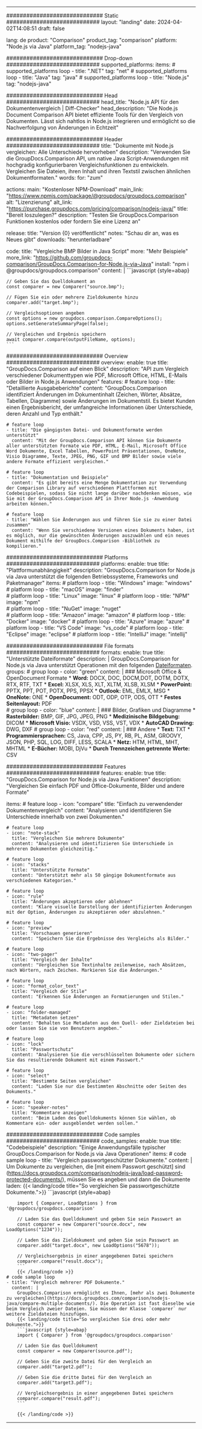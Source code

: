 
---
############################# Static ############################
layout: "landing"
date: 2024-04-02T14:08:51
draft: false

lang: de
product: "Comparison"
product_tag: "comparison"
platform: "Node.js via Java"
platform_tag: "nodejs-java"

############################# Drop-down ############################
supported_platforms:
  items:
    # supported_platforms loop
    - title: ".NET"
      tag: "net"
    # supported_platforms loop
    - title: "Java"
      tag: "java"
    # supported_platforms loop
    - title: "Node.js"
      tag: "nodejs-java"

############################# Head ############################
head_title: "Node.js API für den Dokumentenvergleich | Diff-Checker"
head_description: "Die Node.js Document Comparison API bietet effiziente Tools für den Vergleich von Dokumenten. Lässt sich nahtlos in Node.js integrieren und ermöglicht so die Nachverfolgung von Änderungen in Echtzeit"

############################# Header ############################
title: "Dokumente mit Node.js vergleichen: Alle Unterschiede hervorheben"
description: "Verwenden Sie die GroupDocs.Comparison API, um native Java Script-Anwendungen mit hochgradig konfigurierbaren Vergleichsfunktionen zu entwickeln. Vergleichen Sie Dateien, ihren Inhalt und ihren Textstil zwischen ähnlichen Dokumentformaten."
words:
  for: "zum"

actions:
  main: "Kostenloser NPM-Download"
  main_link: "https://www.npmjs.com/package/@groupdocs/groupdocs.comparison"
  alt: "Lizenzierung"
  alt_link: "https://purchase.groupdocs.com/pricing/comparison/nodejs-java/"
  title: "Bereit loszulegen?"
  description: "Testen Sie GroupDocs.Comparison Funktionen kostenlos oder fordern Sie eine Lizenz an"

release:
  title: "Version {0} veröffentlicht"
  notes: "Schau dir an, was es Neues gibt"
  downloads: "herunterladbare"

code:
  title: "Vergleiche BMP Bilder in Java Script"
  more: "Mehr Beispiele"
  more_link: "https://github.com/groupdocs-comparison/GroupDocs.Comparison-for-Node.js-via-Java"
  install: "npm i @groupdocs/groupdocs.comparison"
  content: |
    ```javascript {style=abap}

    // Geben Sie das Quelldokument an
    const comparer = new Comparer("source.bmp");

    // Fügen Sie ein oder mehrere Zieldokumente hinzu
    comparer.add("target.bmp");

    // Vergleichsoptionen angeben
    const options = new groupdocs.comparison.CompareOptions();
    options.setGenerateSummaryPage(false);

    // Vergleichen und Ergebnis speichern
    await comparer.compare(outputFileName, options);
    ```

############################# Overview ############################
overview:
  enable: true
  title: "GroupDocs.Comparison auf einen Blick"
  description: "API zum Vergleich verschiedener Dokumenttypen wie PDF, Microsoft Office, HTML, E-Mails oder Bilder in Node.js Anwendungen"
  features:
    # feature loop
    - title: "Detaillierte Ausgabeberichte"
      content: "GroupDocs.Comparison identifiziert Änderungen im Dokumentinhalt (Zeichen, Wörter, Absätze, Tabellen, Diagramme) sowie Änderungen im Dokumentstil. Es bietet Kunden einen Ergebnisbericht, der umfangreiche Informationen über Unterschiede, deren Anzahl und Typ enthält."

    # feature loop
    - title: "Die gängigsten Datei- und Dokumentformate werden unterstützt"
      content: "Mit der GroupDocs.Comparison API können Sie Dokumente aller unterstützten Formate wie PDF, HTML, E-Mail, Microsoft Office Word Dokumente, Excel Tabellen, PowerPoint Präsentationen, OneNote, Visio Diagramme, Texte, JPEG, PNG, GIF und BMP Bilder sowie viele andere Formate effizient vergleichen."

    # feature loop
    - title: "Dokumentation und Beispiele"
      content: "Es gibt bereits eine Menge Dokumentation zur Verwendung der Comparison Library auf verschiedenen Plattformen mit Codebeispielen, sodass Sie nicht lange darüber nachdenken müssen, wie Sie mit der GroupDocs.Comparison API in Ihrer Node.js -Anwendung arbeiten können."

    # feature loop
    - title: "Wählen Sie Änderungen aus und führen Sie sie zu einer Datei zusammen"
      content: "Wenn Sie verschiedene Versionen eines Dokuments haben, ist es möglich, nur die gewünschten Änderungen auszuwählen und ein neues Dokument mithilfe der GroupDocs.Comparison -Bibliothek zu kompilieren."

############################# Platforms ############################
platforms:
  enable: true
  title: "Plattformunabhängigkeit"
  description: "GroupDocs.Comparison for Node.js via Java unterstützt die folgenden Betriebssysteme, Frameworks und Paketmanager"
  items:
    # platform loop
    - title: "Windows"
      image: "windows"
    # platform loop
    - title: "macOS"
      image: "finder"      
    # platform loop
    - title: "Linux"
      image: "linux"
    # platform loop
    - title: "NPM"
      image: "npm"  
    # platform loop
    - title: "NuGet"
      image: "nuget"      
    # platform loop
    - title: "Amazon"
      image: "amazon"
    # platform loop
    - title: "Docker"
      image: "docker"
    # platform loop
    - title: "Azure"
      image: "azure"
    # platform loop
    - title: "VS Code"
      image: "vs_code"
    # platform loop
    - title: "Eclipse"
      image: "eclipse"
    # platform loop
    - title: "IntelliJ"
      image: "intellij"

############################# File formats ############################
formats:
  enable: true
  title: "Unterstützte Dateiformate"
  description: |
    GroupDocs.Comparison for Node.js via Java unterstützt Operationen mit den folgenden [Dateiformaten](https://docs.groupdocs.com/comparison/nodejs-java/supported-document-formats/).
  groups:
    # group loop
    - color: "green"
      content: |
        ### Microsoft Office & OpenDocument Formate
        * **Word:** DOCX, DOC, DOCM,DOT, DOTM, DOTX, RTX, RTF, TXT
        * **Excel:** XLSX, XLS, XLT, XLTM, XLSB, XLSM
        * **PowerPoint:** PPTX, PPT, POT, POTX, PPS, PPSX
        * **Outlook:** EML, EMLX, MSG
        * **OneNote:** ONE
        * **OpenDocument:** ODT, ODP, OTP, ODS, OTT
        * **Festes Seitenlayout:** PDF        
    # group loop
    - color: "blue"
      content: |
        ### Bilder, Grafiken und Diagramme
        * **Rasterbilder:** BMP, GIF, JPG, JPEG, PNG
        * **Medizinische Bildgebung:** DICOM
        * **Microsoft Visio:** VSDX, VSD, VSS, VST, VDX
        * **AutoCAD Drawing:** DWG, DXF
      # group loop
    - color: "red"
      content: |
        ### Andere
        * **Text:** TXT
        * **Programmiersprachen:** CS, Java, CPP, JS, PY, RB, PL, ASM, GROOVY, JSON, PHP, SQL, LOG, DIFF, LESS, SCALA
        * **Netz:** HTM, HTML, MHT, MHTML
        * **E-Bücher:** MOBI, DjVu
        * **Durch Trennzeichen getrennte Werte:** CSV

############################# Features ############################
features:
  enable: true
  title: "GroupDocs.Comparison for Node.js via Java Funktionen"
  description: "Vergleichen Sie einfach PDF und Office-Dokumente, Bilder und andere Formate"

  items:
    # feature loop
    - icon: "compare"
      title: "Einfach zu verwendender Dokumentenvergleich"
      content: "Analysieren und identifizieren Sie Unterschiede innerhalb von zwei Dokumenten."

    # feature loop
    - icon: "note-stack"
      title: "Vergleichen Sie mehrere Dokumente"
      content: "Analysieren und identifizieren Sie Unterschiede in mehreren Dokumenten gleichzeitig."

    # feature loop
    - icon: "stacks"
      title: "Unterstützte Formate"
      content: "Unterstützt mehr als 50 gängige Dokumentformate aus verschiedenen Kategorien."

    # feature loop
    - icon: "rule"
      title: "Änderungen akzeptieren oder ablehnen"
      content: "Klare visuelle Darstellung der identifizierten Änderungen mit der Option, Änderungen zu akzeptieren oder abzulehnen."

    # feature loop
    - icon: "preview"
      title: "Vorschauen generieren"
      content: "Speichern Sie die Ergebnisse des Vergleichs als Bilder."

    # feature loop
    - icon: "two-pager"
      title: "Vergleich der Inhalte"
      content: "Vergleichen Sie Textinhalte zeilenweise, nach Absätzen, nach Wörtern, nach Zeichen. Markieren Sie die Änderungen."

    # feature loop
    - icon: "format_color_text"
      title: "Vergleich der Stile"
      content: "Erkennen Sie Änderungen an Formatierungen und Stilen."

    # feature loop
    - icon: "folder-managed"
      title: "Metadaten setzen"
      content: "Behalten Sie Metadaten aus den Quell- oder Zieldateien bei oder lassen Sie sie von Benutzern angeben."

    # feature loop
    - icon: "lock"
      title: "Passwortschutz"
      content: "Analysieren Sie die verschlüsselten Dokumente oder sichern Sie das resultierende Dokument mit einem Passwort."

    # feature loop
    - icon: "select"
      title: "Bestimmte Seiten vergleichen"
      content: "Laden Sie nur die bestimmten Abschnitte oder Seiten des Dokuments."

    # feature loop
    - icon: "speaker-notes"
      title: "Kommentare anzeigen"
      content: "Beim Laden des Quelldokuments können Sie wählen, ob Kommentare ein- oder ausgeblendet werden sollen."

############################# Code samples ############################
code_samples:
  enable: true
  title: "Codebeispiele"
  description: "Einige Anwendungsfälle typischer GroupDocs.Comparison for Node.js via Java Operationen"
  items:
    # code sample loop
    - title: "Vergleich passwortgeschützter Dokumente."
      content: |
        Um Dokumente zu vergleichen, die [mit einem Passwort geschützt] sind (https://docs.groupdocs.com/comparison/nodejs-java/load-password-protected-documents/), müssen Sie es angeben und dann die Dokumente laden:
        {{< landing/code title="So vergleichen Sie passwortgeschützte Dokumente.">}}
        ```javascript {style=abap}

        import { Comparer, LoadOptions } from '@groupdocs/groupdocs.comparison'

        // Laden Sie das Quelldokument und geben Sie sein Passwort an
        const comparer = new Comparer("source.docx", new LoadOptions("1234"));

        // Laden Sie das Zieldokument und geben Sie sein Passwort an
        comparer.add("target.docx", new LoadOptions("5678"));

        // Vergleichsergebnis in einer angegebenen Datei speichern
        comparer.compare("result.docx");
        ```
        {{< /landing/code >}}
    # code sample loop
    - title: "Vergleich mehrerer PDF Dokumente."
      content: |
        GroupDocs.Comparison ermöglicht es Ihnen, [mehr als zwei Dokumente zu vergleichen](https://docs.groupdocs.com/comparison/nodejs-java/compare-multiple-documents/). Die Operation ist fast dieselbe wie beim Vergleich zweier Dateien. Sie müssen der Klasse `comparer` nur weitere Zieldateien hinzufügen.
        {{< landing/code title="So vergleichen Sie drei oder mehr Dokumente.">}}
        ```javascript {style=abap}
        import { Comparer } from '@groupdocs/groupdocs.comparison'

        // Laden Sie das Quelldokument
        const comparer = new Comparer(source.pdf");

        // Geben Sie die zweite Datei für den Vergleich an
        comparer.add("target2.pdf");

        // Geben Sie die dritte Datei für den Vergleich an
        comparer.add("target3.pdf");

        // Vergleichsergebnis in einer angegebenen Datei speichern
        comparer.compare("result.pdf");
        ```

        {{< /landing/code >}}

---